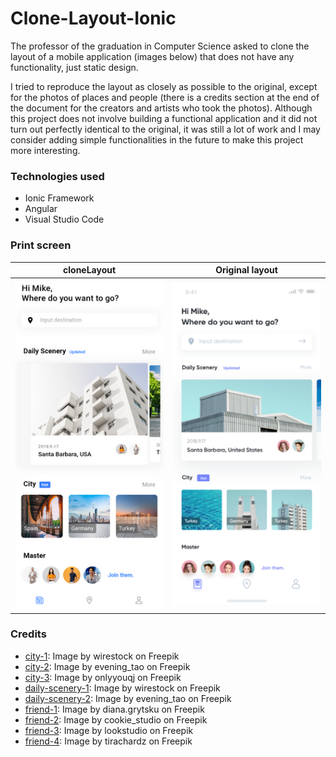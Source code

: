 # Clone-Layout-Ionic

The professor of the graduation in Computer Science asked to clone the layout of a mobile application (images below) that does not have any functionality, just static design.

I tried to reproduce the layout as closely as possible to the original, except for the photos of places and people (there is a credits section at the end of the document for the creators and artists who took the photos). Although this project does not involve building a functional application and it did not turn out perfectly identical to the original, it was still a lot of work and I may consider adding simple functionalities in the future to make this project more interesting.

### Technologies used
- Ionic Framework
- Angular
- Visual Studio Code

### Print screen
| cloneLayout | Original layout |
| --- | --- |
| ![](src/assets/image/readme/cloneLayout.png) | ![](src/assets/image/readme/layoutOriginal.png) |

### Credits
- [city-1](https://br.freepik.com/fotos-gratis/bela-vista-da-plaza-de-espana-em-sevilha-na-espanha_15696553.htm#query=places&position=8&from_view=search&track=sph): Image by wirestock on Freepik
- [city-2](https://br.freepik.com/fotos-gratis/cidade-grande_1242678.htm#query=places&position=7&from_view=search&track=sph): Image by evening_tao on Freepik
- [city-3](https://br.freepik.com/fotos-gratis/excelente-vista-da-cidade-a-noite_973439.htm#query=places&position=1&from_view=search&track=sph): Image by onlyyouqj on Freepik
- [daily-scenery-1](https://br.freepik.com/fotos-gratis/foto-de-baixo-angulo-da-fachada-de-um-edificio-moderno-branco-sob-um-ceu-azul-claro_17465724.htm#query=building&position=0&from_view=search&track=sph): Image by wirestock on Freepik
- [daily-scenery-2](https://br.freepik.com/fotos-gratis/construcoes-modernas_1175703.htm#query=places&position=12&from_view=search&track=sph): Image by evening_tao on Freepik
- [friend-1](https://br.freepik.com/fotos-gratis/retrato-de-uma-jovem-bonita-em-pe-na-parede-cinza_13813927.htm#query=person&position=2&from_view=search&track=sph): Image by diana.grytsku on Freepik
- [friend-2](https://br.freepik.com/fotos-gratis/velho-empresario-de-sucesso-de-terno-e-oculos-parecendo-confiante_10863174.htm#query=person&position=1&from_view=search&track=sph): Image by cookie_studio on Freepik
- [friend-3](https://br.freepik.com/fotos-gratis/homem-de-camiseta-preta-sorrindo-docemente-na-parede-laranja_15696238.htm#query=person&position=10&from_view=search&track=sph): Image by lookstudio on Freepik
- [friend-4](https://br.freepik.com/fotos-gratis/retrato-da-bela-empresaria-executiva-casual-smart-olhando-para-a-camera-e-sorrindo-feliz-na-noite-do-escritorio-moderno-no-local-de-trabalho_15116076.htm#query=person&position=6&from_view=search&track=sph): Image by tirachardz on Freepik
